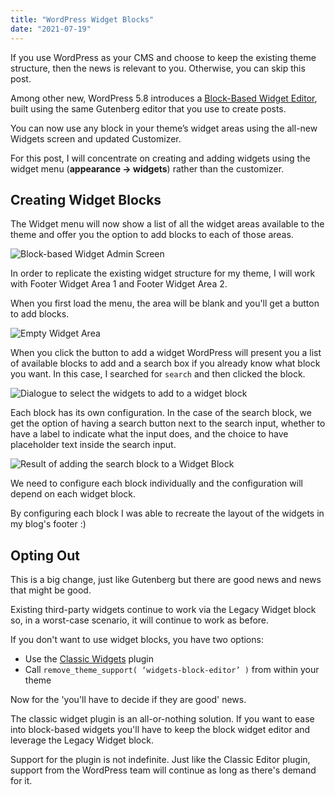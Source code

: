 ```yaml
---
title: "WordPress Widget Blocks"
date: "2021-07-19"
---
```


If you use WordPress as your CMS and choose to keep the existing theme structure, then the news is relevant to you. Otherwise, you can skip this post.

Among other new, WordPress 5.8 introduces a [Block-Based Widget Editor](https://make.wordpress.org/core/2021/06/29/block-based-widgets-editor-in-wordpress-5-8/), built using the same Gutenberg editor that you use to create posts.

You can now use any block in your theme’s widget areas using the all-new Widgets screen and updated Customizer.

For this post, I will concentrate on creating and adding widgets using the widget menu (**appearance -> widgets**) rather than the customizer.

## Creating Widget Blocks

The Widget menu will now show a list of all the widget areas available to the theme and offer you the option to add blocks to each of those areas.

![Block-based Widget Admin Screen](https://res.cloudinary.com/dfh6ihzvj/image/upload/c_scale,w_500/f_auto,q_auto/block-widgets-1)

In order to replicate the existing widget structure for my theme, I will work with Footer Widget Area 1 and Footer Widget Area 2.

When you first load the menu, the area will be blank and you'll get a button to add blocks.

![Empty Widget Area](https://res.cloudinary.com/dfh6ihzvj/image/upload/c_scale,w_500/f_auto,q_auto/block-widgets-2)

When you click the button to add a widget WordPress will present you a list of available blocks to add and a search box if you already know what block you want. In this case, I searched for `search` and then clicked the block.

![Dialogue to select the widgets to add to a widget block](https://res.cloudinary.com/dfh6ihzvj/image/upload/c_scale,w_500/f_auto,q_auto/block-widgets-3)

Each block has its own configuration. In the case of the search block, we get the option of having a search button next to the search input, whether to have a label to indicate what the input does, and the choice to have placeholder text inside the search input.

![Result of adding the search block to a Widget Block](https://res.cloudinary.com/dfh6ihzvj/image/upload/c_scale,w_500/f_auto,q_auto/block-widgets-4)

We need to configure each block individually and the configuration will depend on each widget block.

By configuring each block I was able to recreate the layout of the widgets in my blog's footer :)

## Opting Out

This is a big change, just like Gutenberg but there are good news and news that might be good.

Existing third-party widgets continue to work via the Legacy Widget block so, in a worst-case scenario, it will continue to work as before.

If you don't want to use widget blocks, you have two options:

* Use the [Classic Widgets](https://wordpress.org/plugins/classic-widgets/) plugin
* Call `remove_theme_support( ‘widgets-block-editor’ )` from within your theme

Now for the 'you'll have to decide if they are good' news.

The classic widget plugin is an all-or-nothing solution. If you want to ease into block-based widgets you'll have to keep the block widget editor and leverage the Legacy Widget block.

Support for the plugin is not indefinite. Just like the Classic Editor plugin, support from the WordPress team will continue as long as there's demand for it.
